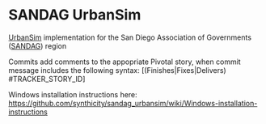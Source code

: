 SANDAG UrbanSim
===============

[UrbanSim][] implementation for the San Diego Association of Governments ([SANDAG][]) region

[UrbanSim]: https://github.com/synthicity/urbansim
[SANDAG]: http://www.sandag.org//

Commits add comments to the appopriate Pivotal story, when commit message includes the following syntax:
[(Finishes|Fixes|Delivers) #TRACKER_STORY_ID]

Windows installation instructions here:  
https://github.com/synthicity/sandag_urbansim/wiki/Windows-installation-instructions